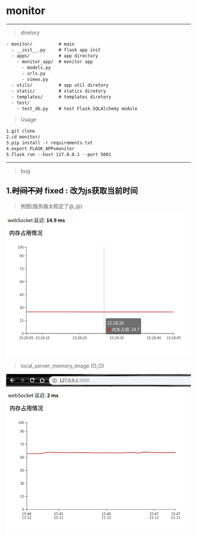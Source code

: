 # monitor
---
> diretory

```
- monitor/          # main
  - __init__.py     # flask app init
  - apps/           # app directory
    - monitor_app/  # monitor app
      - models.py
      - urls.py
      - views.py
  - utils/          # app util diretory
  - static/         # statics diretory
  - templates/      # templates diretory
  - test/
    - test_db.py    # test Flask-SQLAlchemy module
```

>Usage

```
1.git clone
2.cd monitor/
3.pip install -r requirements.txt
4.export FLASK_APP=monitor
5.flask run --host 127.0.0.1 --port 5001
```
---

> bug

1.<s>时间不对</s> fixed : 改为js获取当前时间
---
> 例图(服务器太稳定了@_@)

![memory](/monitor/statics/memory.png)
> local_server_memory_image (O_O)

![memory](/monitor/statics/local_pc_memory.png)

